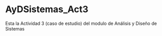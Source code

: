 # AyDSistemas_Act3
Esta la Actividad 3 (caso de estudio) del modulo de Análisis y Diseño de Sistemas
